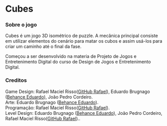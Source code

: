 # Cubes

### Sobre o jogo
Cubes é um jogo 3D isométrico de puzzle. A mecânica principal consiste em utilizar elementos do cenário para matar os cubos e assim usá-los para criar um caminho até o final da fase.

Começou a ser desenvolvido na materia de Projeto de Jogos e Entretenimento Digital do curso de Design de Jogos e Entretenimento Digital.


### Creditos
Game Design: Rafael Maciel Risso([GitHub Rafael](https://github.com/PaxtelR)), Eduardo Brugnago ([Behance Eduardo](https://www.behance.net/eduvsk0)), João Pedro Cordeiro.    
Arte: Eduardo Brugnago ([Behance Eduardo](https://www.behance.net/eduvsk0)).    
Programação: Rafael Maciel Risso([GitHub Rafael](https://github.com/PaxtelR)).    
Level Design: Eduardo Brugnago ([Behance Eduardo](https://www.behance.net/eduvsk0)), João Pedro Cordeiro, Rafael Maciel Risso([GitHub Rafael](https://github.com/PaxtelR))..    
